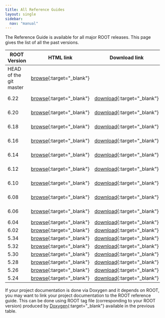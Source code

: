 ```yaml
---
title: All Reference Guides
layout: single
sidebar:
  nav: "manual"
---
```


The Reference Guide is available for all major ROOT releases.
This page gives the list of all the past versions.

| ROOT Version           | HTML link                                                                  | Download link                                                           | Link to the Tag file                                                |
|------------------------|----------------------------------------------------------------------------|------------------------------------------------------------------------ |---------------------------------------------------------------------|
| HEAD of the git master | [browse](https://root.cern/doc/master/){:target="_blank"}                  |                                                                         | [tag file](https://root.cern/doc/master/ROOT.tag){:target="_blank"} |
| 6.22                   | [browse](https://root.cern/doc/v622/){:target="_blank"}                    | [download](https://root.cern/download/html622.tar.gz){:target="_blank"} | [tag file](https://root.cern/doc/v622/ROOT.tag){:target="_blank"}   |
| 6.20                   | [browse](https://root.cern/doc/v620/){:target="_blank"}                    | [download](https://root.cern/download/html620.tar.gz){:target="_blank"} | [tag file](https://root.cern/doc/v620/ROOT.tag){:target="_blank"}   |
| 6.18                   | [browse](https://root.cern/doc/v618/){:target="_blank"}                    | [download](https://root.cern/download/html618.tar.gz){:target="_blank"} | [tag file](https://root.cern/doc/v618/ROOT.tag){:target="_blank"}   |
| 6.16                   | [browse](https://root.cern/doc/v616/){:target="_blank"}                    | [download](https://root.cern/download/html616.tar.gz){:target="_blank"} | [tag file](https://root.cern/doc/v616/ROOT.tag){:target="_blank"}   |
| 6.14                   | [browse](https://root.cern/doc/v614/){:target="_blank"}                    | [download](https://root.cern/download/html614.tar.gz){:target="_blank"} | [tag file](https://root.cern/doc/v614/ROOT.tag){:target="_blank"}   |
| 6.12                   | [browse](https://root.cern/doc/v612/){:target="_blank"}                    | [download](https://root.cern/download/html612.tar.gz){:target="_blank"} | [tag file](https://root.cern/doc/v612/ROOT.tag){:target="_blank"}   |
| 6.10                   | [browse](https://root.cern/doc/v610/){:target="_blank"}                    | [download](https://root.cern/download/html610.tar.gz){:target="_blank"} | [tag file](https://root.cern/doc/v610/ROOT.tag){:target="_blank"}   |
| 6.08                   | [browse](https://root.cern/doc/v608/){:target="_blank"}                    | [download](https://root.cern/download/html608.tar.gz){:target="_blank"} | [tag file](https://root.cern/doc/v608/ROOT.tag){:target="_blank"}   |
| 6.06                   | [browse](https://root.cern/root/html606/){:target="_blank"}                | [download](https://root.cern/download/html606.tar.gz){:target="_blank"} | [tag file](https://root.cern/doc/v606/ROOT.tag){:target="_blank"}   |
| 6.04                   | [browse](https://root.cern/root/html604/ClassIndex.html){:target="_blank"} | [download](https://root.cern/download/html604.tar.gz){:target="_blank"} |
| 6.02                   | [browse](https://root.cern/root/html602/ClassIndex.html){:target="_blank"} | [download](https://root.cern/download/html602.tar.gz){:target="_blank"} |
| 5.34                   | [browse](https://root.cern/root/html534/ClassIndex.html){:target="_blank"} | [download](https://root.cern/download/html534.tar.gz){:target="_blank"} |
| 5.32                   | [browse](https://root.cern/root/html532/ClassIndex.html){:target="_blank"} | [download](https://root.cern/download/html532.tar.gz){:target="_blank"} |
| 5.30                   | [browse](https://root.cern/root/html530/ClassIndex.html){:target="_blank"} | [download](https://root.cern/download/html530.tar.gz){:target="_blank"} |
| 5.28                   | [browse](https://root.cern/root/html528/ClassIndex.html){:target="_blank"} | [download](https://root.cern/download/html528.tar.gz){:target="_blank"} |
| 5.26                   | [browse](https://root.cern/root/html526/ClassIndex.html){:target="_blank"} | [download](https://root.cern/download/html526.tar.gz){:target="_blank"} |
| 5.24                   | [browse](https://root.cern/root/html524/ClassIndex.html){:target="_blank"} | [download](https://root.cern/download/html524.tar.gz){:target="_blank"} |

If your project documentation is done via Doxygen and it depends on ROOT, you may want to
link your project documentation to the ROOT reference guide. This can be done using ROOT
tag file (corresponding to your ROOT version) produced by
[Doxygen](https://www.doxygen.nl){:target="_blank"} available in the previous table.
